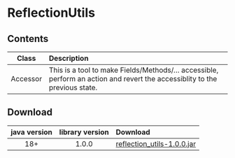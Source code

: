 # ReflectionUtils

## Contents

Class    | Description
:------: | :----------
Accessor | This is a tool to make Fields/Methods/… accessible, perform an action and revert the accessiblity to the previous state.

## Download

java version | library version | Download
:----------: | :-------------: | :-------
18+          | 1.0.0           | [reflection_utils-1.0.0.jar]()

